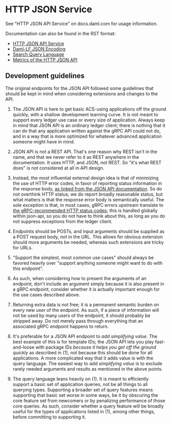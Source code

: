 # HTTP JSON Service

See "HTTP JSON API Service" on docs.daml.com for usage information.

Documentation can also be found in the RST format:
- [HTTP JSON API Service](/docs/source/json-api/index.rst)
- [Daml-LF JSON Encoding](/docs/source/json-api/lf-value-specification.rst)
- [Search Query Language](/docs/source/json-api/search-query-language.rst)
- [Metrics of the HTTP JSON API](/docs/source/json-api/metrics.rst)

## Development guidelines

The original endpoints for the JSON API followed some guidelines that
should be kept in mind when considering extensions and changes to the
API.

1. The JSON API is here to get basic ACS-using applications off the
   ground quickly, with a shallow development learning curve.  It is not
   meant to support every ledger use case or every size of application.
   Always keep in mind that JSON API is an ordinary ledger client; there
   is nothing that it can do that any application written against the
   gRPC API could not do, and in a way that is more optimized for
   whatever advanced application someone might have in mind.

2. JSON API is not a REST API.  That's one reason why REST isn't in the
   name, and that we never refer to it as REST anywhere in the
   documentation.  It uses HTTP, and JSON, not REST.  So "it's what REST
   does" is not considered at all in API design.

3. Instead, the most influential external design idea is that of
   minimizing the use of HTTP error codes, in favor of reporting status
   information in the response body, [as linked from the JSON API
   documentation](https://blog.restcase.com/rest-api-error-codes-101/).
   So do not overthink HTTP status; we do report broadly reasonable
   status, but what matters is that the response error body is
   semantically useful.  The sole exception is that, in most cases, gRPC
   errors upstream translate to [the gRPC-recommended HTTP status
   codes](https://cloud.google.com/apis/design/errors#generating_errors);
   this is handled globally within json-api, so you do not have to think
   about this, as long as you do not suppress exceptions from the ledger
   client.

4. Endpoints should be POSTs, and input arguments should be supplied as
   a POST request body, not in the URL.  This allows for obvious
   extension should more arguments be needed, whereas such extensions
   are tricky for URLs.
   
5. "Support the simplest, most common use cases" should always be
   favored heavily over "support anything someone might want to do with
   this endpoint".

6. As such, when considering how to present the arguments of an
   endpoint, don't include an argument simply because it is also present
   in a gRPC endpoint; consider whether it is actually important enough
   for the use cases described above.

7. Returning extra data is not free; it is a permanent semantic burden
   on every new user of the endpoint.  As such, if a piece of
   information will not be used by many users of the endpoint, it should
   probably be stripped away.  Do not merely pass through everything
   that an associated gRPC endpoint happens to return.

8. It's preferable for a JSON API endpoint to _add simplifying value_.
   The best example of this is for template IDs; the JSON API lets you
   play fast-and-loose with package IDs _because it helps you get off
   the ground quickly_ as described in (1), not because this should be
   done for all applications.  A more complicated way that it adds value
   is with the query language.  The easiest way to _add simplifying
   value_ is to exclude rarely needed arguments and results as mentioned
   in the above points.

9. The query language leans heavily on (1).  It is meant to efficiently
   support a basic set of application queries, not be all things to all
   querying types.  Supporting a broader set of query features means
   supporting that basic set worse in some ways, be it by obscuring the
   core feature set from newcomers or by penalizing performance of those
   core queries.  As such, consider whether a query feature will be
   broadly useful for the types of applications listed in (1), among
   other things, before committing to supporting it.
